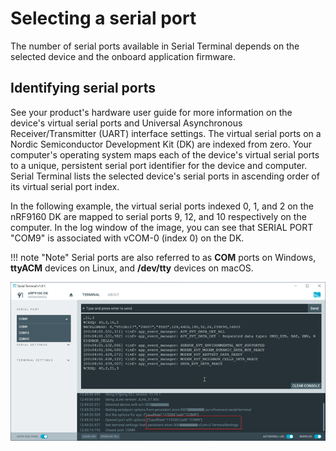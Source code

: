 # Selecting a serial port

The number of serial ports available in Serial Terminal depends on the selected device and the onboard application firmware.

## Identifying serial ports

See your product's hardware user guide for more information on the device's virtual serial ports and Universal Asynchronous Receiver/Transmitter (UART) interface settings. The virtual serial ports on a Nordic Semiconductor Development Kit (DK) are indexed from zero. Your computer's operating system maps each of the device's virtual serial ports to a unique, persistent serial port identifier for the device and computer. Serial Terminal lists the selected device's serial ports in ascending order of its virtual serial port index.

In the following example, the virtual serial ports indexed 0, 1, and 2 on the nRF9160 DK are mapped to serial ports 9, 12, and 10 respectively on the computer. In the log window of the image, you can see that SERIAL PORT "COM9" is associated with vCOM-0 (index 0) on the DK.

!!! note "Note"
      Serial ports are also referred to as **COM** ports on Windows, **ttyACM** devices on Linux, and **/dev/tty** devices on macOS.

![Serial ports listed in Serial Terminal on Windows](./screenshots/serial_term_serial_ports.png "Serial ports listed in Serial Terminal on Windows")